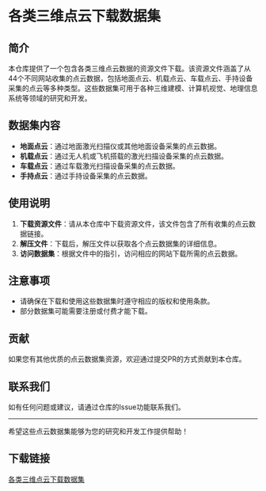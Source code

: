 # 各类三维点云下载数据集

## 简介

本仓库提供了一个包含各类三维点云数据的资源文件下载。该资源文件涵盖了从44个不同网站收集的点云数据，包括地面点云、机载点云、车载点云、手持设备采集的点云等多种类型。这些数据集可用于各种三维建模、计算机视觉、地理信息系统等领域的研究和开发。

## 数据集内容

- **地面点云**：通过地面激光扫描仪或其他地面设备采集的点云数据。
- **机载点云**：通过无人机或飞机搭载的激光扫描设备采集的点云数据。
- **车载点云**：通过车载激光扫描设备采集的点云数据。
- **手持点云**：通过手持设备采集的点云数据。

## 使用说明

1. **下载资源文件**：请从本仓库中下载资源文件，该文件包含了所有收集的点云数据链接。
2. **解压文件**：下载后，解压文件以获取各个点云数据集的详细信息。
3. **访问数据集**：根据文件中的指引，访问相应的网站下载所需的点云数据。

## 注意事项

- 请确保在下载和使用这些数据集时遵守相应的版权和使用条款。
- 部分数据集可能需要注册或付费才能下载。

## 贡献

如果您有其他优质的点云数据集资源，欢迎通过提交PR的方式贡献到本仓库。

## 联系我们

如有任何问题或建议，请通过仓库的Issue功能联系我们。

---

希望这些点云数据集能够为您的研究和开发工作提供帮助！

## 下载链接

[各类三维点云下载数据集](https://pan.quark.cn/s/e277ed9f24c0)